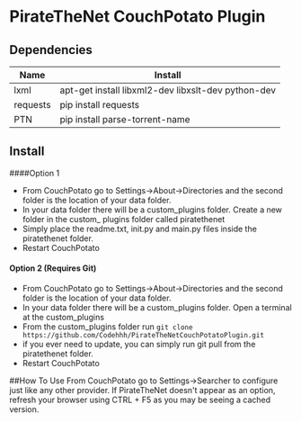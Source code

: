 # PirateTheNet CouchPotato Plugin

## Dependencies
|Name|Install|
|-|-|
|lxml|apt-get install libxml2-dev libxslt-dev python-dev|
|requests|pip install requests|
|PTN|pip install parse-torrent-name|

## Install
####Option  1
 - From CouchPotato go to Settings->About->Directories and the second folder is the location of your data folder.
 - In your data folder there will be a custom_plugins folder. Create a new folder in the custom_ plugins folder called piratethenet
 - Simply place the readme.txt, init.py and main.py files inside the piratethenet folder.
 - Restart CouchPotato

#### Option 2 (Requires Git)

   

 - From CouchPotato go to Settings->About->Directories and the second folder is the location of your data folder.
 - In your data folder there will be a custom_plugins folder. Open a terminal at the custom_plugins 
 - From the custom_plugins folder run `git clone https://github.com/Codehhh/PirateTheNetCouchPotatoPlugin.git` 
 - if you ever need to update, you can simply run git pull from the piratethenet folder.
 - Restart CouchPotato


##How To Use
From CouchPotato go to Settings->Searcher to configure just like any other provider. If PirateTheNet doesn't appear as an option, refresh your browser using CTRL + F5 as you may be seeing a cached version.



